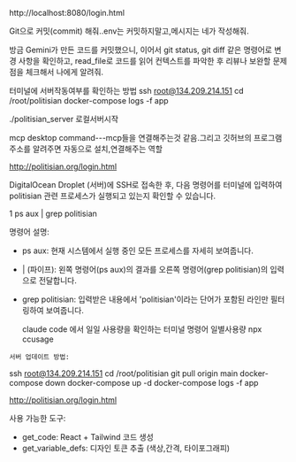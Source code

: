 http://localhost:8080/login.html

Git으로 커밋(commit) 해줘..env는 커밋하지말고,메시지는 네가 작성해줘.

방금 Gemini가 만든 코드를 커밋했으니, 
이어서 git status, git diff 같은 명령어로 변경 사항을 확인하고,
 read_file로 코드를 읽어 컨텍스트를 파악한 후
리뷰나 보완할 문제점을 체크해서 나에게 알려줘.


터미널에 서버작동여부를 확인하는 방법
ssh root@134.209.214.151
cd /root/politisian
docker-compose logs -f app

./politisian_server  로컬서버시작

mcp desktop command---mcp들을 연결해주는것 같음.그리고 깃허브의 프로그램 주소를 알려주면 자동으로 설치,연결해주는 역할

http://politisian.org/login.html


  
   DigitalOcean Droplet (서버)에 SSH로 접속한 후, 다음 명령어를 터미널에 입력하여 politisian 관련
  프로세스가 실행되고 있는지 확인할 수 있습니다.

   1 ps aux | grep politisian

  명령어 설명:

   * ps aux: 현재 시스템에서 실행 중인 모든 프로세스를 자세히 보여줍니다.
   * | (파이프): 왼쪽 명령어(ps aux)의 결과를 오른쪽 명령어(grep politisian)의 입력으로
     전달합니다.
   * grep politisian: 입력받은 내용에서 'politisian'이라는 단어가 포함된 라인만 필터링하여
     보여줍니다.



     claude code 에서 일일 사용량을 확인하는 터미널 명령어 
     일별사용량    npx ccusage


    서버 업데이트 방법:
      
  ssh root@134.209.214.151
  cd /root/politisian
  git pull origin main
  docker-compose down
  docker-compose up -d
  docker-compose logs -f app 


  http://politisian.org/login.html

   사용 가능한 도구:
  - get_code: React + Tailwind 코드 생성
  - get_variable_defs: 디자인 토큰 추출 (색상,간격, 타이포그래피)

 